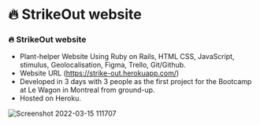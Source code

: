# 🔥 StrikeOut website

### 🔥 StrikeOut website

- Plant-helper Website Using Ruby on Rails, HTML CSS, JavaScript, stimulus, Geolocalisation, Figma, Trello, Git/Github.
- Website URL (https://strike-out.herokuapp.com/)
- Developed in 3 days with 3 people as the first project for the Bootcamp at Le Wagon in Montreal from ground-up.
- Hosted on Heroku.

![Screenshot 2022-03-15 111707](https://user-images.githubusercontent.com/93057752/158445007-5b65d8ab-c0db-42bb-99ec-39433348b22c.png)
